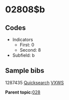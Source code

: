 # 02808$b

## Codes

-   Indicators
    -   First: 0
    -   Second: 8
-   Subfield: b

## Sample bibs

1287435 [Quicksearch](https://search.library.yale.edu/catalog/1287435) [VXWS](http://prodorbis.library.yale.edu:7014/vxws/GetHoldingsService?bibId=1287435)

**Parent topic:**[028](../../tags/028/028.md)

